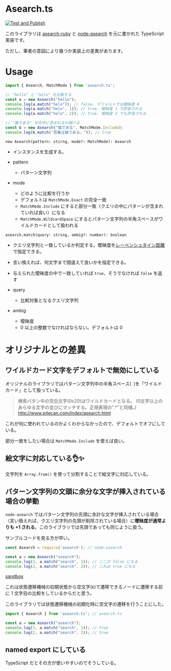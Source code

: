 # Asearch.ts

[![Test and Publish](https://github.com/teramotodaiki/asearch.ts/actions/workflows/test-and-publish.yml/badge.svg)](https://github.com/teramotodaiki/asearch.ts/actions/workflows/test-and-publish.yml)

このライブラリは [asearch-ruby](https://github.com/masui/asearch-ruby) と [node-asearch](https://github.com/shokai/node-asearch) を元に書かれた TypeScript 実装です。

ただし、筆者の意図により幾つか実装上の差異があります。


# Usage

```typescript
import { Asearch, MatchMode } from 'asearch.ts';

// "hello" と "helo" を比較する
const a = new Asearch("hello");
console.log(a.match("helo")); // false. デフォルトでは曖昧度 0
console.log(a.match("helo", 1)); // true. 曖昧度 1 で許容される
console.log(a.match("helo", 2)); // true. 曖昧度 2 でも許容される

// "猫である" が文中に含まれるか調べる
const b = new Asearch("猫である", MatchMode.Include);
console.log(b.match("吾輩は猫である。")); // true
```

`new Asearch(pattern: stirng, mode?: MatchMode): Asearch`

- インスタンスを生成する。

- pattern
  - パターン文字列
- mode
  - どのように比較を行うか
  - デフォルトは `MatchMode.Exact` の完全一致
  - `MatchMode.Include` にすると部分一致（クエリの中にパターンが含まれていれば良い）になる
  - `MatchMode.WildcardSpace` にするとパターン文字列の半角スペースがワイルドカードとして扱われる

`asearch.match(query: string, ambig?: number): boolean`

- クエリ文字列と一致しているか判定する。曖昧度を[レーベンシュタイン距離](https://ja.wikipedia.org/wiki/%E3%83%AC%E3%83%BC%E3%83%99%E3%83%B3%E3%82%B7%E3%83%A5%E3%82%BF%E3%82%A4%E3%83%B3%E8%B7%9D%E9%9B%A2)で指定できる。
- 言い換えれば、何文字まで間違えて良いかを指定できる。
- 与えられた曖昧度の中で一致していれば `true`、そうでなければ `false` を返す

- query
  - 比較対象となるクエリ文字列
- ambig
  - 曖昧度
  - 0 以上の整数でなければならない。デフォルトは 0

# オリジナルとの差異

## ワイルドカード文字をデフォルトで無効にしている

オリジナルのライブラリではパターン文字列中の半角スペース(` `)を「ワイルドカード」として扱っている。

> 検索パタン中の空白文字(0x20)はワイルドカードとなる。 (0文字以上のあらゆる文字の並びにマッチする。正規表現の".*"と同様。)
> http://www.pitecan.com/Index/asearch.html

これが何に使われているのかよくわからなかったので、デフォルトでオフにしている。

部分一致をしたい場合は `MatchMode.Include` を使えば良い。

## 絵文字に対応している👌✨

文字列を `Array.from()` を使って分割することで絵文字に対応している。

## パターン文字列の文頭に余分な文字が挿入されている場合の挙動

`node-asearch` ではパターン文字列の先頭に余計な文字が挿入されている場合（言い換えれば、クエリ文字列の先頭が削除されている場合）に**曖昧度が通常よりも +1 される**。このライブラリでは先頭であっても同じように扱う。

サンプルコードを見る方が早い。

```javascript
const Asearch = require('asearch'); // node-asearch

const a = new Asearch("asearch");
console.log(1, a.match("search", 1)); // ここが false になる
console.log(2, a.match("search", 2)); // これは true になる
```
[sandbox](https://codesandbox.io/s/silly-mclaren-xguoi?file=/src/index.js)

これは状態遷移機械の初期状態から空文字(ε)で遷移できるノードに遷移する前に 1 文字目の比較をしているからだと思う。

このライブラリでは状態遷移機械の初期化時に空文字の遷移を行うことにした。

```typescript
import { Asearch } from 'asearch.ts'; // asearch.ts

const a = new Asearch("asearch");
console.log(1, a.match("search", 1)); // true
console.log(2, a.match("search", 2)); // true
```

## named export にしている

TypeScript だとその方が使いやすいのでそうしている。
